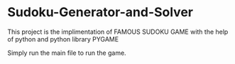 # Sudoku-Generator-and-Solver
This project is the implimentation of FAMOUS SUDOKU GAME with the help of  python and python library PYGAME

Simply run the main file to run the game.
